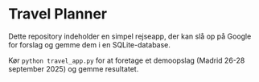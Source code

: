 # Travel Planner

Dette repository indeholder en simpel rejseapp, der kan slå op på Google for forslag og gemme dem i en SQLite-database.

Kør `python travel_app.py` for at foretage et demoopslag (Madrid 26-28 september 2025) og gemme resultatet.
